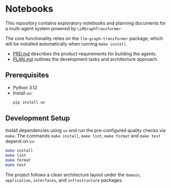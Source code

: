 # Notebooks

This repository contains exploratory notebooks and planning documents for a multi-agent system powered by `LLMGraphTransformer`.

The core functionality relies on the `llm-graph-transformer` package, which will be installed automatically when running `make install`.

- [PRD.md](PRD.md) describes the product requirements for building the agents.
- [PLAN.md](PLAN.md) outlines the development tasks and architecture approach.

## Prerequisites

- Python 3.12
- Install `uv`:
  ```bash
  pip install uv
  ```

## Development Setup

Install dependencies using `uv` and run the pre-configured quality checks via `make`. The commands `make install`, `make lint`, `make format` and `make test` depend on `uv`:

```bash
make install
make lint
make format
make test
```

The project follows a clean architecture layout under the `domain`, `application`, `interfaces`, and `infrastructure` packages.
